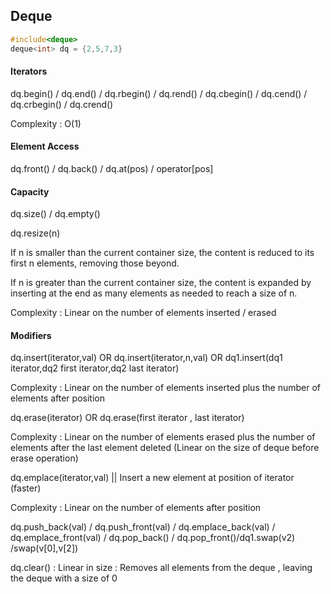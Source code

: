 ## Deque
```cpp
#include<deque>
deque<int> dq = {2,5,7,3}
```
#### Iterators 

dq.begin() / dq.end() / dq.rbegin() / dq.rend() / dq.cbegin() / dq.cend() / dq.crbegin() / dq.crend()   

Complexity : O(1)

#### Element Access

dq.front() / dq.back() / dq.at(pos) / operator[pos] 

#### Capacity

dq.size() / dq.empty()    

dq.resize(n)

If n is smaller than the current container size, the content is reduced to its first n elements, removing those beyond.

If n is greater than the current container size, the content is expanded by inserting at the end as many elements as needed to reach a size of n.

Complexity : Linear on the number of elements inserted / erased 

#### Modifiers

dq.insert(iterator,val) OR dq.insert(iterator,n,val) OR dq1.insert(dq1 iterator,dq2 first iterator,dq2 last iterator)

Complexity : Linear on the number of elements inserted plus the number of elements after position

dq.erase(iterator) OR dq.erase(first iterator , last iterator)

Complexity : Linear on the number of elements erased plus the number of elements after the last element deleted 
(Linear on the size of deque before erase operation)

dq.emplace(iterator,val) || Insert a new element at position of iterator (faster)

Complexity : Linear on the number of elements after position

dq.push_back(val) / dq.push_front(val) / dq.emplace_back(val) / dq.emplace_front(val) / dq.pop_back()  / dq.pop_front()/dq1.swap(v2) /swap(v[0],v[2])    

dq.clear() : Linear in size : Removes all elements from the deque , leaving the deque with a size of 0
